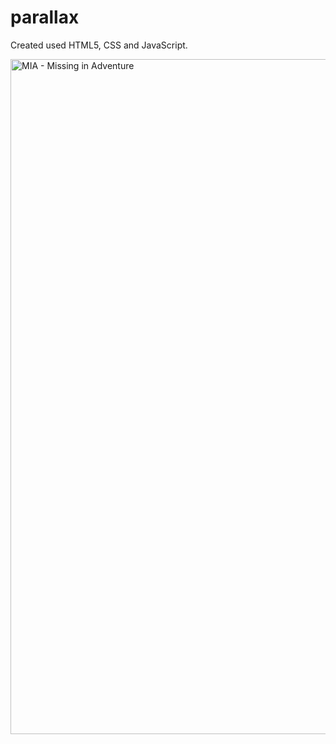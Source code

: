 # parallax

Created used HTML5, CSS and JavaScript.


<img width="1080" alt="MIA - Missing in Adventure" src="https://github.com/hypicks/parallax/assets/44602385/8171c7b4-29ca-430f-8246-42f9aecdfa90">
